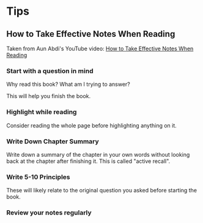 # Tips

## How to Take Effective Notes When Reading

Taken from Aun Abdi's YouTube video: [How to Take Effective Notes When Reading](https://www.youtube.com/watch?v=kTdX-Ua0BAM)

### Start with a question in mind

Why read this book?
What am I trying to answer?

This will help you finish the book.

### Highlight while reading

Consider reading the whole page before highlighting anything on it.

### Write Down Chapter Summary

Write down a summary of the chapter in your own words without looking back at the chapter after finishing it.
This is called "active recall".

### Write 5-10 Principles

These will likely relate to the original question you asked before starting the book.

### Review your notes regularly
